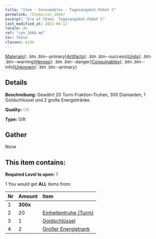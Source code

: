 ```yaml
---
title: "Item - Consumables - Tagesangebot-Paket C"
permalink: /Items/con_1664/
excerpt: "Era of Chaos  Tagesangebot-Paket C"
last_modified_at: 2021-04-12
locale: de
ref: "con_1664.md"
toc: false
classes: wide
---
```

 [Materials](/de/Items/){: .btn .btn--primary}[Artifacts](/de/Items/Artifacts/){: .btn .btn--success}[Units](/de/Items/Units/){: .btn .btn--warning}[Heroes](/de/Items/Heroes/){: .btn .btn--danger}[Consumables](/de/Items/Consumables/){: .btn .btn--info}[Unknown](/de/Items/Unknown/){: .btn .btn--primary}

## Details
 **Beschreibung:** Gewährt 20 Turm-Fraktion-Truhen, 300 Diamanten, 1 Goldschlüssel und 2 große Energietränke.

 **Quality:** <span style="color: #DA70D6">OK</span>

 **Type:** Gift

## Gather

  None

## This item contains:

 **Required Level to open:** 1

 1 You would get **ALL** items  from:

  | Nr | Amount |     Item    |
  |:---|:-------|:------------|
  | 1 |  **300x** | <i class="fas fa-gem"/> |  | 
  | 2 | 20 | [Einheitentruhe (Turm)](/de/Items/con_1274/) | 
  | 3 | 1 | [Goldschlüssel](/de/Items/con_783/) | 
  | 4 | 2 | [Großer Energietrank](/de/Items/con_706/) | 
